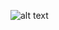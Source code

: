 ![alt text](https://www.lto.de/fileadmin/_processed_/0/8/csm_Bildschirmfoto_2022-08-08_um_12.14.35_3ba4705873.png)
